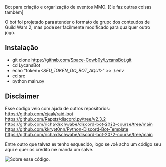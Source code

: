 Bot para criação e organização de eventos MMO. [Ele faz outras coisas também]

O bot foi projetado para atender o formato de grupo dos conteudos de Guild Wars 2, mas pode ser facilmente modificado para qualquer outro jogo.

## Instalação

- git clone https://github.com/Space-Cowb0y/LycansBot.git
- cd LycansBot
- echo "token=*<SEU_TOKEN_DO_BOT_AQUI>*" >> ./.env
- cd src
- python main.py

## Disclaimer

Esse codigo veio com ajuda de outros repositórios:
https://github.com/cjaak/raid-bot
https://github.com/Rapptz/discord.py/tree/v2.3.2
https://github.com/richardschwabe/discord-bot-2022-course/tree/main
https://github.com/kkrypt0nn/Python-Discord-Bot-Template
https://github.com/richardschwabe/discord-bot-2022-course/tree/main

Entre outro que talvez eu tenho esquecido, logo se voê acho um código seu aqui e quer os credito me manda um salve.

![Sobre esse código.](https://imgflip.com/i/7zlg5i)
